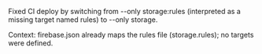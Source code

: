 Fixed CI deploy by switching from --only storage:rules (interpreted as a missing target named rules) to --only storage.

Context: firebase.json already maps the rules file (storage.rules); no targets were defined.
